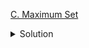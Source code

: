 [C. Maximum Set](https://codeforces.com/contest/1796/problem/C)

<details><summary>Solution</summary>

![](../../../assets/1796C.png)

</details>

